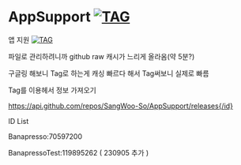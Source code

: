 # AppSupport [![TAG](https://img.shields.io/badge/license-MIT-green)](https://shields.io)
앱 지원
[![TAG](https://img.shields.io/badge/AppSupport_Tag-img.shileds.io-brightgreen)](https://shields.io)

파일로 관리하려니까 github raw 캐시가 느리게 올라옴(약 5분?)

구글링 해보니 Tag로 하는게 캐싱 빠르다 해서 Tag써보니 실제로 빠름


Tag를 이용헤서 정보 가져오기

https://api.github.com/repos/SangWoo-So/AppSupport/releases{/id}


ID List

Banapresso:70597200

BanapressoTest:119895262 ( 230905 추가 )
